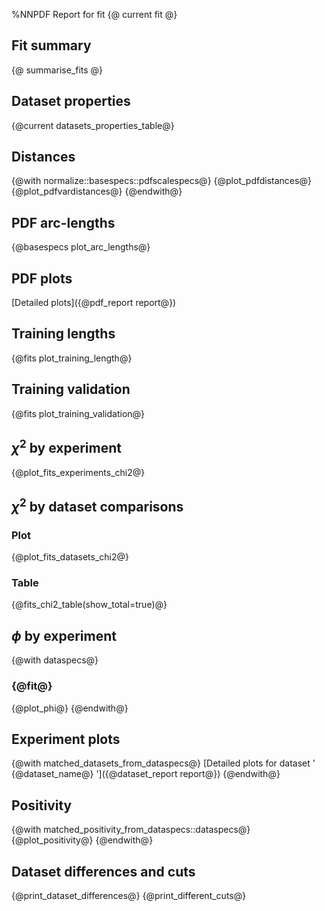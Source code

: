 %NNPDF Report for fit {@ current fit @}

Fit summary 
------------------
{@ summarise_fits @}

Dataset properties
------------------
{@current datasets_properties_table@}

Distances
------------------
{@with normalize::basespecs::pdfscalespecs@}
{@plot_pdfdistances@}
{@plot_pdfvardistances@}
{@endwith@}

PDF arc-lengths
---------------
{@basespecs plot_arc_lengths@}

PDF plots
---------
[Detailed plots]({@pdf_report report@})

Training lengths
----------------
{@fits plot_training_length@}

Training validation
-------------------
{@fits plot_training_validation@}

$\chi^2$ by experiment
----------------------
{@plot_fits_experiments_chi2@}

$\chi^2$ by dataset comparisons
-------------------------------
### Plot
{@plot_fits_datasets_chi2@}
### Table
{@fits_chi2_table(show_total=true)@}

$\phi$ by experiment
--------------------
{@with dataspecs@}
### {@fit@}
{@plot_phi@}
{@endwith@}

Experiment plots
---------------
{@with matched_datasets_from_dataspecs@}
[Detailed plots for dataset ' {@dataset_name@} ']({@dataset_report report@})
{@endwith@}

Positivity
----------
{@with matched_positivity_from_dataspecs::dataspecs@}
{@plot_positivity@}
{@endwith@}

Dataset differences and cuts
----------------------------
{@print_dataset_differences@}
{@print_different_cuts@}
